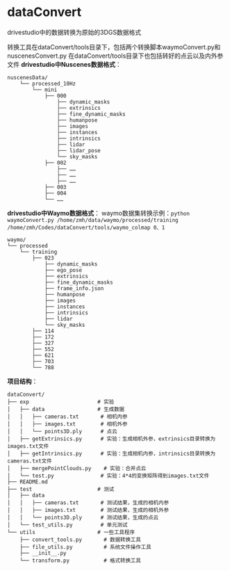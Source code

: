 # dataConvert
drivestudio中的数据转换为原始的3DGS数据格式

转换工具在dataConvert/tools目录下，包括两个转换脚本waymoConvert.py和nuscenesConvert.py
在dataConvert/tools目录下也包括转好的点云以及内外参文件
**drivestudio中Nuscenes数据格式**：

```shell
nuscenesData/
    └── processed_10Hz
        └── mini
            ├── 000
                ├── dynamic_masks
                ├── extrinsics
                ├── fine_dynamic_masks
                ├── humanpose
                ├── images
                ├── instances
                ├── intrinsics
                ├── lidar
                ├── lidar_pose
                └── sky_masks
            ├── 002
                ├── ……
                ├── ……
                ├── ……
            ├── 003
            ├── 004
            └── ……
```

**drivestudio中Waymo数据格式**：
waymo数据集转换示例：`python waymoConvert.py /home/zmh/data/waymo/processed/training /home/zmh/Codes/dataConvert/tools/waymo_colmap 0、1`

```shell
waymo/
└── processed
    └── training
        ├── 023
            ├── dynamic_masks
            ├── ego_pose
            ├── extrinsics
            ├── fine_dynamic_masks
            ├── frame_info.json
            ├── humanpose
            ├── images
            ├── instances
            ├── intrinsics
            ├── lidar
            └── sky_masks
        ├── 114
        ├── 172
        ├── 327
        ├── 552
        ├── 621
        ├── 703
        └── 788
```





**项目结构**：

```shell
dataConvert/
├── exp         			 # 实验
│   ├── data				 # 生成数据
│   │   ├── cameras.txt		  # 相机内参
│   │   ├── images.txt		  # 相机外参
│   │   └── points3D.ply	  # 点云
│   ├── getExtrinsics.py	  # 实验：生成相机外参，extrinsics目录转换为images.txt文件
│   ├── getIntrinsics.py	  # 实验：生成相机内参，intrinsics目录转换为cameras.txt文件
│   ├── mergePointClouds.py	   # 实验：合并点云 
│   └── test.py				  # 实验：4*4的变换矩阵得到images.txt文件
├── README.md
├── test					 # 测试
│   ├── data
│   │   ├── cameras.txt		  # 测试结果，生成的相机内参
│   │   ├── images.txt		  # 测试结果，生成的相机外参
│   │   └── points3D.ply	  # 测试结果，生成的点云
│   └── test_utils.py		  # 单元测试
└── utils					 # 一些工具程序
    ├── convert_tools.py	   # 数据转换工具
    ├── file_utils.py		   # 系统文件操作工具
    ├── __init__.py
    └── transform.py		   # 格式转换工具
```



